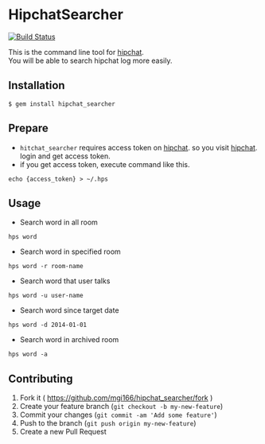 # HipchatSearcher

[![Build Status](https://travis-ci.org/mgi166/hipchat_searcher.svg?branch=master)](https://travis-ci.org/mgi166/hipchat_searcher)

This is the command line tool for [hipchat](https://www.hipchat.com/).  
You will be able to search hipchat log more easily.  

## Installation

    $ gem install hipchat_searcher

## Prepare

* `hitchat_searcher` requires access token on [hipchat](https://www.hipchat.com/). so you visit [hipchat](https://www.hipchat.com/). login and get access token.
* if you get access token, execute command like this.

```
echo {access_token} > ~/.hps
```

## Usage

* Search word in all room

```
hps word
```

* Search word in specified room

```
hps word -r room-name
```

* Search word that user talks

```
hps word -u user-name
```

* Search word since target date

```
hps word -d 2014-01-01
```

* Search word in archived room

```
hps word -a
```

## Contributing

1. Fork it ( https://github.com/mgi166/hipchat_searcher/fork )
2. Create your feature branch (`git checkout -b my-new-feature`)
3. Commit your changes (`git commit -am 'Add some feature'`)
4. Push to the branch (`git push origin my-new-feature`)
5. Create a new Pull Request
